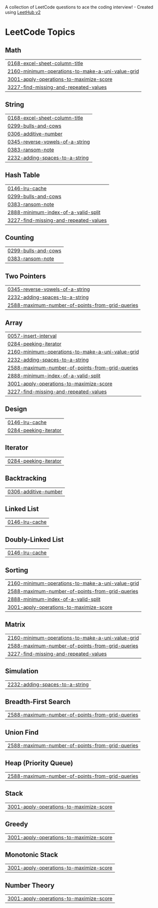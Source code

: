 A collection of LeetCode questions to ace the coding interview! - Created using [LeetHub v2](https://github.com/arunbhardwaj/LeetHub-2.0)
<!---LeetCode Topics Start-->
# LeetCode Topics
## Math
|  |
| ------- |
| [0168-excel-sheet-column-title](https://github.com/nathyBekele/Squid-Game/tree/master/0168-excel-sheet-column-title) |
| [2160-minimum-operations-to-make-a-uni-value-grid](https://github.com/nathyBekele/Squid-Game/tree/master/2160-minimum-operations-to-make-a-uni-value-grid) |
| [3001-apply-operations-to-maximize-score](https://github.com/nathyBekele/Squid-Game/tree/master/3001-apply-operations-to-maximize-score) |
| [3227-find-missing-and-repeated-values](https://github.com/nathyBekele/Squid-Game/tree/master/3227-find-missing-and-repeated-values) |
## String
|  |
| ------- |
| [0168-excel-sheet-column-title](https://github.com/nathyBekele/Squid-Game/tree/master/0168-excel-sheet-column-title) |
| [0299-bulls-and-cows](https://github.com/nathyBekele/Squid-Game/tree/master/0299-bulls-and-cows) |
| [0306-additive-number](https://github.com/nathyBekele/Squid-Game/tree/master/0306-additive-number) |
| [0345-reverse-vowels-of-a-string](https://github.com/nathyBekele/Squid-Game/tree/master/0345-reverse-vowels-of-a-string) |
| [0383-ransom-note](https://github.com/nathyBekele/Squid-Game/tree/master/0383-ransom-note) |
| [2232-adding-spaces-to-a-string](https://github.com/nathyBekele/Squid-Game/tree/master/2232-adding-spaces-to-a-string) |
## Hash Table
|  |
| ------- |
| [0146-lru-cache](https://github.com/nathyBekele/Squid-Game/tree/master/0146-lru-cache) |
| [0299-bulls-and-cows](https://github.com/nathyBekele/Squid-Game/tree/master/0299-bulls-and-cows) |
| [0383-ransom-note](https://github.com/nathyBekele/Squid-Game/tree/master/0383-ransom-note) |
| [2888-minimum-index-of-a-valid-split](https://github.com/nathyBekele/Squid-Game/tree/master/2888-minimum-index-of-a-valid-split) |
| [3227-find-missing-and-repeated-values](https://github.com/nathyBekele/Squid-Game/tree/master/3227-find-missing-and-repeated-values) |
## Counting
|  |
| ------- |
| [0299-bulls-and-cows](https://github.com/nathyBekele/Squid-Game/tree/master/0299-bulls-and-cows) |
| [0383-ransom-note](https://github.com/nathyBekele/Squid-Game/tree/master/0383-ransom-note) |
## Two Pointers
|  |
| ------- |
| [0345-reverse-vowels-of-a-string](https://github.com/nathyBekele/Squid-Game/tree/master/0345-reverse-vowels-of-a-string) |
| [2232-adding-spaces-to-a-string](https://github.com/nathyBekele/Squid-Game/tree/master/2232-adding-spaces-to-a-string) |
| [2588-maximum-number-of-points-from-grid-queries](https://github.com/nathyBekele/Squid-Game/tree/master/2588-maximum-number-of-points-from-grid-queries) |
## Array
|  |
| ------- |
| [0057-insert-interval](https://github.com/nathyBekele/Squid-Game/tree/master/0057-insert-interval) |
| [0284-peeking-iterator](https://github.com/nathyBekele/Squid-Game/tree/master/0284-peeking-iterator) |
| [2160-minimum-operations-to-make-a-uni-value-grid](https://github.com/nathyBekele/Squid-Game/tree/master/2160-minimum-operations-to-make-a-uni-value-grid) |
| [2232-adding-spaces-to-a-string](https://github.com/nathyBekele/Squid-Game/tree/master/2232-adding-spaces-to-a-string) |
| [2588-maximum-number-of-points-from-grid-queries](https://github.com/nathyBekele/Squid-Game/tree/master/2588-maximum-number-of-points-from-grid-queries) |
| [2888-minimum-index-of-a-valid-split](https://github.com/nathyBekele/Squid-Game/tree/master/2888-minimum-index-of-a-valid-split) |
| [3001-apply-operations-to-maximize-score](https://github.com/nathyBekele/Squid-Game/tree/master/3001-apply-operations-to-maximize-score) |
| [3227-find-missing-and-repeated-values](https://github.com/nathyBekele/Squid-Game/tree/master/3227-find-missing-and-repeated-values) |
## Design
|  |
| ------- |
| [0146-lru-cache](https://github.com/nathyBekele/Squid-Game/tree/master/0146-lru-cache) |
| [0284-peeking-iterator](https://github.com/nathyBekele/Squid-Game/tree/master/0284-peeking-iterator) |
## Iterator
|  |
| ------- |
| [0284-peeking-iterator](https://github.com/nathyBekele/Squid-Game/tree/master/0284-peeking-iterator) |
## Backtracking
|  |
| ------- |
| [0306-additive-number](https://github.com/nathyBekele/Squid-Game/tree/master/0306-additive-number) |
## Linked List
|  |
| ------- |
| [0146-lru-cache](https://github.com/nathyBekele/Squid-Game/tree/master/0146-lru-cache) |
## Doubly-Linked List
|  |
| ------- |
| [0146-lru-cache](https://github.com/nathyBekele/Squid-Game/tree/master/0146-lru-cache) |
## Sorting
|  |
| ------- |
| [2160-minimum-operations-to-make-a-uni-value-grid](https://github.com/nathyBekele/Squid-Game/tree/master/2160-minimum-operations-to-make-a-uni-value-grid) |
| [2588-maximum-number-of-points-from-grid-queries](https://github.com/nathyBekele/Squid-Game/tree/master/2588-maximum-number-of-points-from-grid-queries) |
| [2888-minimum-index-of-a-valid-split](https://github.com/nathyBekele/Squid-Game/tree/master/2888-minimum-index-of-a-valid-split) |
| [3001-apply-operations-to-maximize-score](https://github.com/nathyBekele/Squid-Game/tree/master/3001-apply-operations-to-maximize-score) |
## Matrix
|  |
| ------- |
| [2160-minimum-operations-to-make-a-uni-value-grid](https://github.com/nathyBekele/Squid-Game/tree/master/2160-minimum-operations-to-make-a-uni-value-grid) |
| [2588-maximum-number-of-points-from-grid-queries](https://github.com/nathyBekele/Squid-Game/tree/master/2588-maximum-number-of-points-from-grid-queries) |
| [3227-find-missing-and-repeated-values](https://github.com/nathyBekele/Squid-Game/tree/master/3227-find-missing-and-repeated-values) |
## Simulation
|  |
| ------- |
| [2232-adding-spaces-to-a-string](https://github.com/nathyBekele/Squid-Game/tree/master/2232-adding-spaces-to-a-string) |
## Breadth-First Search
|  |
| ------- |
| [2588-maximum-number-of-points-from-grid-queries](https://github.com/nathyBekele/Squid-Game/tree/master/2588-maximum-number-of-points-from-grid-queries) |
## Union Find
|  |
| ------- |
| [2588-maximum-number-of-points-from-grid-queries](https://github.com/nathyBekele/Squid-Game/tree/master/2588-maximum-number-of-points-from-grid-queries) |
## Heap (Priority Queue)
|  |
| ------- |
| [2588-maximum-number-of-points-from-grid-queries](https://github.com/nathyBekele/Squid-Game/tree/master/2588-maximum-number-of-points-from-grid-queries) |
## Stack
|  |
| ------- |
| [3001-apply-operations-to-maximize-score](https://github.com/nathyBekele/Squid-Game/tree/master/3001-apply-operations-to-maximize-score) |
## Greedy
|  |
| ------- |
| [3001-apply-operations-to-maximize-score](https://github.com/nathyBekele/Squid-Game/tree/master/3001-apply-operations-to-maximize-score) |
## Monotonic Stack
|  |
| ------- |
| [3001-apply-operations-to-maximize-score](https://github.com/nathyBekele/Squid-Game/tree/master/3001-apply-operations-to-maximize-score) |
## Number Theory
|  |
| ------- |
| [3001-apply-operations-to-maximize-score](https://github.com/nathyBekele/Squid-Game/tree/master/3001-apply-operations-to-maximize-score) |
<!---LeetCode Topics End-->
